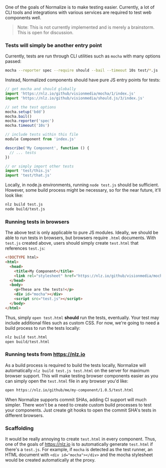 
One of the goals of Normalize is to make testing easier.
Currently, a lot of CLI tools and integrations with various services are required to test web components well.

> Note: This is not currently implemented and is merely a brainstorm. This is open for discussion.

### Tests will simply be another entry point

Currently, tests are run through CLI utilities such as `mocha` with many options passed:

```bash
mocha --reporter spec --require should --bail --timeout 10s test/*.js
```

Instead, Normalized components should have pure JS entry points for tests:

```js
// get mocha and should globally
import 'https://nlz.io/github/visionmedia/mocha/1/index.js'
import 'https://nlz.io/github/visionmedia/should.js/3/index.js'

// set the test options
mocha.setup('bdd')
mocha.bail()
mocha.reporter('spec')
mocha.timeout('10s')

// include tests within this file
module Component from 'index.js'

describe('My Component', function () {
  // ... tests
})

// or simply import other tests
import 'test/this.js'
import 'test/that.js'
```

Locally, in node.js environments, running `node test.js` should be sufficient.
However, some build process might be necessary, so for the near future, it'll look like:

```bash
nlz build test.js
node build/test.js
```

### Running tests in browsers

The above test is only applicable to pure JS modules.
Ideally, we should be able to run tests in browsers,
but browsers require `.html` documents.
With `test.js` created above,
users should simply create `test.html` that references `test.js`:

```html
<!DOCTYPE html>
<html>
  <head>
    <title>My Component</title>
    <link rel="stylesheet" href="https://nlz.io/github/visionmedia/mocha/1/index.css">
  </head>
  <body>
    <p>These are the tests!</p>
    <div id="mocha"></div>
    <script src="test.js"></script>
  </body>
</html>
```

Thus, simply `open test.html` __should__ run the tests, eventually.
Your test may include additional files such as custom CSS.
For now, we're going to need a build process to run the tests locally:

```bash
nlz build test.html
open build/test.html
```

### Running tests from https://nlz.io

As a build process is required to build the tests locally,
Normalize will automatically `nlz build test.js test.html` on the server for maximum browser support.
This will make testing browser components easier as you can simply open the `test.html` file in any browser you'd like:

```bash
open https://nlz.io/github/me/my-component/1.0.5/test.html
```

When Normalize supports commit SHAs, adding CI support will much simpler.
There won't be a need to create custom build processes to test your components.
Just create git hooks to open the commit SHA's tests in different browsers.

### Scaffolding

It would be really annoying to create `test.html` in every component.
Thus, one of the goals of https://nlz.io is to automatically generate `test.html` if there's a `test.js`.
For example, if `mocha` is detected as the test runner,
an HTML document with `<div id="mocha"></div>` and the mocha stylesheet would be created automatically at the proxy.
